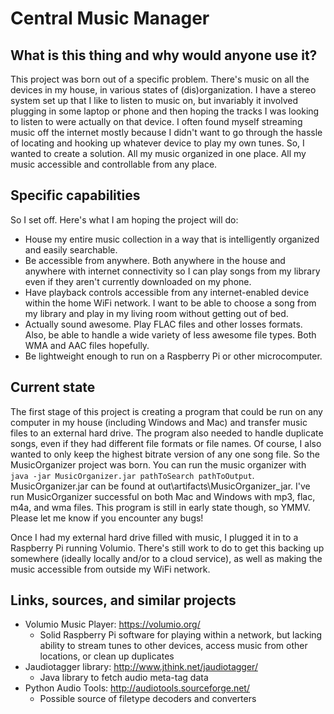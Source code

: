 # Central Music Manager

## What is this thing and why would anyone use it?

This project was born out of a specific problem. There's music on all the devices in my house, in various states of (dis)organization. I have a stereo system set up that I like to listen to music on, but invariably it involved plugging in some laptop or phone and then hoping the tracks I was looking to listen to were actually on that device. I often found myself streaming music off the internet mostly because I didn't want to go through the hassle of locating and hooking up whatever device to play my own tunes. So, I wanted to create a solution. All my music organized in one place. All my music accessible and controllable from any place.

## Specific capabilities

So I set off. Here's what I am hoping the project will do:

* House my entire music collection in a way that is intelligently organized and easily searchable.
* Be accessible from anywhere. Both anywhere in the house and anywhere with internet connectivity so I can play songs from my library even if they aren't currently downloaded on my phone.
* Have playback controls accessible from any internet-enabled device within the home WiFi network. I want to be able to choose a song from my library and play in my living room without getting out of bed.
* Actually sound awesome. Play FLAC files and other losses formats. Also, be able to handle a wide variety of less awesome file types. Both WMA and AAC files hopefully.
* Be lightweight enough to run on a Raspberry Pi or other microcomputer.

## Current state

The first stage of this project is creating a program that could be run on any computer in my house (including Windows and Mac) and transfer music files to an external hard drive. The program also needed to handle duplicate songs, even if they had different file formats or file names. Of course, I also wanted to only keep the highest bitrate version of any one song file. So the MusicOrganizer project was born. You can run the music organizer with `java -jar MusicOrganizer.jar pathToSearch pathToOutput`. MusicOrganizer.jar can be found at out\artifacts\MusicOrganizer_jar. I've run MusicOrganizer successful on both Mac and Windows with mp3, flac, m4a, and wma files. This program is still in early state though, so YMMV. Please let me know if you encounter any bugs!

Once I had my external hard drive filled with music, I plugged it in to a Raspberry Pi running Volumio. There's still work to do to get this backing up somewhere (ideally locally and/or to a cloud service), as well as making the music accessible from outside my WiFi network.

## Links, sources, and similar projects

* Volumio Music Player: https://volumio.org/
  * Solid Raspberry Pi software for playing within a network, but lacking ability to stream tunes to other devices, access music from other locations, or clean up duplicates
* Jaudiotagger library: http://www.jthink.net/jaudiotagger/
  * Java library to fetch audio meta-tag data
* Python Audio Tools: http://audiotools.sourceforge.net/
  * Possible source of filetype decoders and converters
